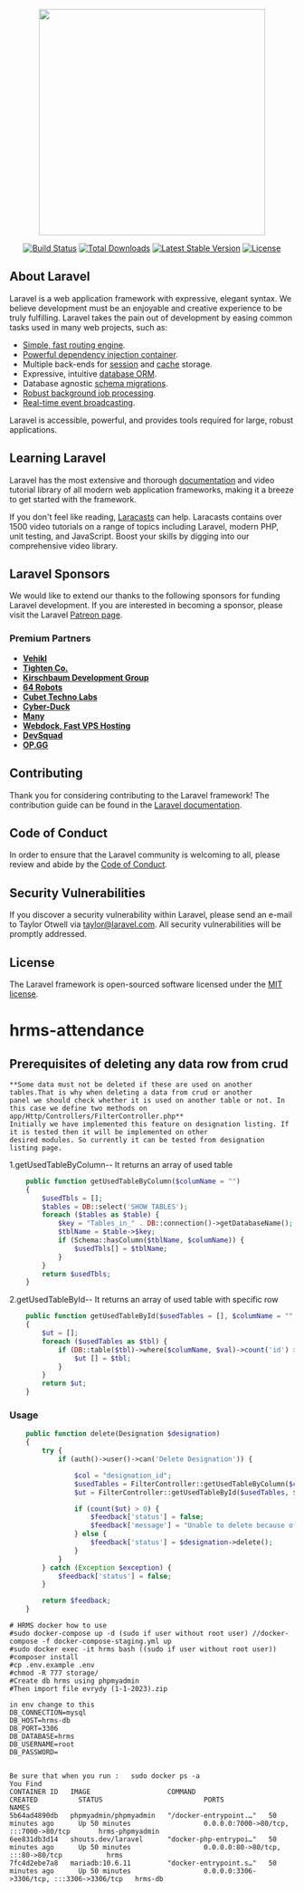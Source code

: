 <p align="center"><a href="https://laravel.com" target="_blank"><img src="https://raw.githubusercontent.com/laravel/art/master/logo-lockup/5%20SVG/2%20CMYK/1%20Full%20Color/laravel-logolockup-cmyk-red.svg" width="400"></a></p>

<p align="center">
<a href="https://travis-ci.org/laravel/framework"><img src="https://travis-ci.org/laravel/framework.svg" alt="Build Status"></a>
<a href="https://packagist.org/packages/laravel/framework"><img src="https://poser.pugx.org/laravel/framework/d/total.svg" alt="Total Downloads"></a>
<a href="https://packagist.org/packages/laravel/framework"><img src="https://poser.pugx.org/laravel/framework/v/stable.svg" alt="Latest Stable Version"></a>
<a href="https://packagist.org/packages/laravel/framework"><img src="https://poser.pugx.org/laravel/framework/license.svg" alt="License"></a>
</p>

## About Laravel

Laravel is a web application framework with expressive, elegant syntax. We believe development must be an enjoyable and
creative experience to be truly fulfilling. Laravel takes the pain out of development by easing common tasks used in
many web projects, such as:

- [Simple, fast routing engine](https://laravel.com/docs/routing).
- [Powerful dependency injection container](https://laravel.com/docs/container).
- Multiple back-ends for [session](https://laravel.com/docs/session) and [cache](https://laravel.com/docs/cache)
  storage.
- Expressive, intuitive [database ORM](https://laravel.com/docs/eloquent).
- Database agnostic [schema migrations](https://laravel.com/docs/migrations).
- [Robust background job processing](https://laravel.com/docs/queues).
- [Real-time event broadcasting](https://laravel.com/docs/broadcasting).

Laravel is accessible, powerful, and provides tools required for large, robust applications.

## Learning Laravel

Laravel has the most extensive and thorough [documentation](https://laravel.com/docs) and video tutorial library of all
modern web application frameworks, making it a breeze to get started with the framework.

If you don't feel like reading, [Laracasts](https://laracasts.com) can help. Laracasts contains over 1500 video
tutorials on a range of topics including Laravel, modern PHP, unit testing, and JavaScript. Boost your skills by digging
into our comprehensive video library.

## Laravel Sponsors

We would like to extend our thanks to the following sponsors for funding Laravel development. If you are interested in
becoming a sponsor, please visit the Laravel [Patreon page](https://patreon.com/taylorotwell).

### Premium Partners

- **[Vehikl](https://vehikl.com/)**
- **[Tighten Co.](https://tighten.co)**
- **[Kirschbaum Development Group](https://kirschbaumdevelopment.com)**
- **[64 Robots](https://64robots.com)**
- **[Cubet Techno Labs](https://cubettech.com)**
- **[Cyber-Duck](https://cyber-duck.co.uk)**
- **[Many](https://www.many.co.uk)**
- **[Webdock, Fast VPS Hosting](https://www.webdock.io/en)**
- **[DevSquad](https://devsquad.com)**
- **[OP.GG](https://op.gg)**

## Contributing

Thank you for considering contributing to the Laravel framework! The contribution guide can be found in
the [Laravel documentation](https://laravel.com/docs/contributions).

## Code of Conduct

In order to ensure that the Laravel community is welcoming to all, please review and abide by
the [Code of Conduct](https://laravel.com/docs/contributions#code-of-conduct).

## Security Vulnerabilities

If you discover a security vulnerability within Laravel, please send an e-mail to Taylor Otwell
via [taylor@laravel.com](mailto:taylor@laravel.com). All security vulnerabilities will be promptly addressed.

## License

The Laravel framework is open-sourced software licensed under the [MIT license](https://opensource.org/licenses/MIT).

# hrms-attendance

## Prerequisites of deleting any data row from crud

~~~
**Some data must not be deleted if these are used on another tables.That is why when deleting a data from crud or another
panel we should check whether it is used on another table or not. In this case we define two methods on
app/Http/Controllers/FilterController.php** 
Initially we have implemented this feature on designation listing. If it is tested then it will be implemented on other 
desired modules. So currently it can be tested from designation listing page.   
~~~

1.getUsedTableByColumn-- It returns an array of used table
```php
    public function getUsedTableByColumn($columName = "")
    {
        $usedTbls = [];
        $tables = DB::select('SHOW TABLES');
        foreach ($tables as $table) {
            $key = "Tables_in_" . DB::connection()->getDatabaseName();
            $tblName = $table->$key;
            if (Schema::hasColumn($tblName, $columName)) {
                $usedTbls[] = $tblName;
            }
        }
        return $usedTbls;
    }
```
2.getUsedTableById-- It returns an array of used table with specific row
```php
    public function getUsedTableById($usedTables = [], $columName = "", $val = null)
    {
        $ut = [];
        foreach ($usedTables as $tbl) {
            if (DB::table($tbl)->where($columName, $val)->count('id') > 0) {
                $ut [] = $tbl;
            }
        }
        return $ut;
    }
```

### Usage

```php
    public function delete(Designation $designation)
    {
        try {
            if (auth()->user()->can('Delete Designation')) {

                $col = "designation_id";
                $usedTables = FilterController::getUsedTableByColumn($col);
                $ut = FilterController::getUsedTableById($usedTables, $col, $designation->id);

                if (count($ut) > 0) {
                    $feedback['status'] = false;
                    $feedback['message'] = "Unable to delete because of used on " . implode(", ", $ut) . " tables.";
                } else {
                    $feedback['status'] = $designation->delete();
                }
            }
        } catch (Exception $exception) {
            $feedback['status'] = false;
        }

        return $feedback;
    }
```
````
# HRMS docker how to use 
#sudo docker-compose up -d (sudo if user without root user) //docker-compose -f docker-compose-staging.yml up
#sudo docker exec -it hrms bash ((sudo if user without root user))
#composer install
#cp .env.example .env
#chmod -R 777 storage/
#Create db hrms using phpmyadmin
#Then import file evrydy (1-1-2023).zip

in env change to this
DB_CONNECTION=mysql
DB_HOST=hrms-db
DB_PORT=3306
DB_DATABASE=hrms
DB_USERNAME=root
DB_PASSWORD=


Be sure that when you run :   sudo docker ps -a
You Find 
CONTAINER ID   IMAGE                   COMMAND                  CREATED          STATUS                         PORTS                                       NAMES
5b64ad4890db   phpmyadmin/phpmyadmin   "/docker-entrypoint.…"   50 minutes ago      Up 50 minutes                  0.0.0.0:7000->80/tcp, :::7000->80/tcp       hrms-phpmyadmin
6ee831db3d14   shouts.dev/laravel      "docker-php-entrypoi…"   50 minutes ago      Up 50 minutes                  0.0.0.0:80->80/tcp, :::80->80/tcp           hrms
7fc4d2ebe7a8   mariadb:10.6.11         "docker-entrypoint.s…"   50 minutes ago      Up 50 minutes                  0.0.0.0:3306->3306/tcp, :::3306->3306/tcp   hrms-db
 
````

